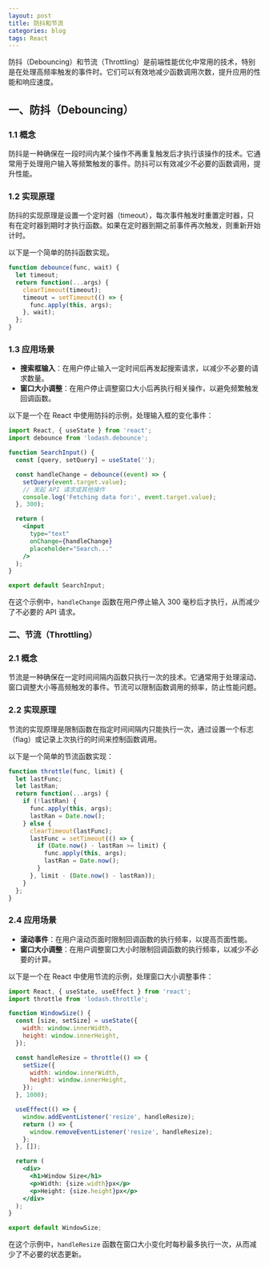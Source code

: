 ```yaml
---
layout: post
title: 防抖和节流
categories: blog
tags: React
---
```


防抖（Debouncing）和节流（Throttling）是前端性能优化中常用的技术，特别是在处理高频率触发的事件时。它们可以有效地减少函数调用次数，提升应用的性能和响应速度。

## 一、防抖（Debouncing）

### 1.1 概念

防抖是一种确保在一段时间内某个操作不再重复触发后才执行该操作的技术。它通常用于处理用户输入等频繁触发的事件。防抖可以有效减少不必要的函数调用，提升性能。

### 1.2 实现原理

防抖的实现原理是设置一个定时器（timeout），每次事件触发时重置定时器，只有在定时器到期时才执行函数。如果在定时器到期之前事件再次触发，则重新开始计时。

以下是一个简单的防抖函数实现。

```javascript
function debounce(func, wait) {
  let timeout;
  return function(...args) {
    clearTimeout(timeout);
    timeout = setTimeout(() => {
      func.apply(this, args);
    }, wait);
  };
}
```

### 1.3 应用场景

- **搜索框输入**：在用户停止输入一定时间后再发起搜索请求，以减少不必要的请求数量。
- **窗口大小调整**：在用户停止调整窗口大小后再执行相关操作，以避免频繁触发回调函数。

以下是一个在 React 中使用防抖的示例，处理输入框的变化事件：

```jsx
import React, { useState } from 'react';
import debounce from 'lodash.debounce';

function SearchInput() {
  const [query, setQuery] = useState('');

  const handleChange = debounce((event) => {
    setQuery(event.target.value);
    // 发起 API 请求或其他操作
    console.log('Fetching data for:', event.target.value);
  }, 300);

  return (
    <input
      type="text"
      onChange={handleChange}
      placeholder="Search..."
    />
  );
}

export default SearchInput;
```

在这个示例中，`handleChange` 函数在用户停止输入 300 毫秒后才执行，从而减少了不必要的 API 请求。

### 二、节流（Throttling）

### 2.1 概念

节流是一种确保在一定时间间隔内函数只执行一次的技术。它通常用于处理滚动、窗口调整大小等高频触发的事件。节流可以限制函数调用的频率，防止性能问题。

### 2.2 实现原理

节流的实现原理是限制函数在指定时间间隔内只能执行一次，通过设置一个标志（flag）或记录上次执行的时间来控制函数调用。

以下是一个简单的节流函数实现：

```javascript
function throttle(func, limit) {
  let lastFunc;
  let lastRan;
  return function(...args) {
    if (!lastRan) {
      func.apply(this, args);
      lastRan = Date.now();
    } else {
      clearTimeout(lastFunc);
      lastFunc = setTimeout(() => {
        if (Date.now() - lastRan >= limit) {
          func.apply(this, args);
          lastRan = Date.now();
        }
      }, limit - (Date.now() - lastRan));
    }
  };
}
```

### 2.4 应用场景

- **滚动事件**：在用户滚动页面时限制回调函数的执行频率，以提高页面性能。
- **窗口大小调整**：在用户调整窗口大小时限制回调函数的执行频率，以减少不必要的计算。

以下是一个在 React 中使用节流的示例，处理窗口大小调整事件：

```jsx
import React, { useState, useEffect } from 'react';
import throttle from 'lodash.throttle';

function WindowSize() {
  const [size, setSize] = useState({
    width: window.innerWidth,
    height: window.innerHeight,
  });

  const handleResize = throttle(() => {
    setSize({
      width: window.innerWidth,
      height: window.innerHeight,
    });
  }, 1000);

  useEffect(() => {
    window.addEventListener('resize', handleResize);
    return () => {
      window.removeEventListener('resize', handleResize);
    };
  }, []);

  return (
    <div>
      <h1>Window Size</h1>
      <p>Width: {size.width}px</p>
      <p>Height: {size.height}px</p>
    </div>
  );
}

export default WindowSize;
```

在这个示例中，`handleResize` 函数在窗口大小变化时每秒最多执行一次，从而减少了不必要的状态更新。
